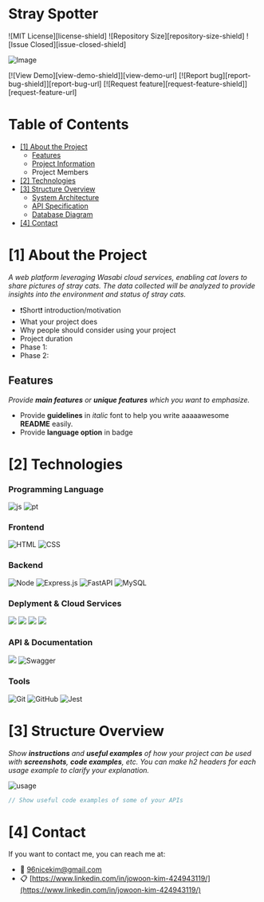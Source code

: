 # Stray Spotter

<!--Badges-->
![MIT License][license-shield] ![Repository Size][repository-size-shield] ![Issue Closed][issue-closed-shield]

<!--Project Title Image-->
![Image](https://github.com/user-attachments/assets/739db5df-15ee-4d88-97e7-3a39719f776c)

<!--Project Buttons-->
[![View Demo][view-demo-shield]][view-demo-url] [![Report bug][report-bug-shield]][report-bug-url] [![Request feature][request-feature-shield]][request-feature-url]

<!--Table of Contents-->
# Table of Contents
- [[1] About the Project](#1-about-the-project)
  - [Features](#features)
  - [Project Information](#technologies)
  - Project Members
- [[2] Technologies](#2-technologies)
- [[3] Structure Overview](#3-features)
  - [System Architecture](#technologies)
  - [API Specification](#technologies)
  - [Database Diagram](#technologies)
- [[4] Contact](#6-contact)



# [1] About the Project
*A web platform leveraging Wasabi cloud services, enabling cat lovers to share pictures of stray cats. The data collected will be analyzed to provide insights into the environment and status of stray cats.*
- ❗️Short❗️ introduction/motivation
- What your project does
- Why people should consider using your project
- Project duration
- Phase 1:
- Phase 2:

## Features
*Provide **main features** or **unique features** which you want to emphasize.*
- Provide **guidelines** in *italic* font to help you write aaaaawesome **README** easily.
- Provide **language option** in badge


# [2] Technologies

### Programming Language
![js](https://img.shields.io/badge/JavaScript-F7DF1E?style=for-the-badge&logo=JavaScript&logoColor=white)
![pt](https://img.shields.io/badge/Python-3776AB?style=for-the-badge&logo=python&logoColor=white)
### Frontend
![HTML](https://img.shields.io/badge/HTML-239120?style=for-the-badge&logo=html5&logoColor=white)
![CSS](https://img.shields.io/badge/CSS-239120?&style=for-the-badge&logo=css3&logoColor=white)
### Backend
![Node](https://img.shields.io/badge/Node.js-43853D?style=for-the-badge&logo=node.js&logoColor=white)
![Express.js](https://img.shields.io/badge/express.js-%23404d59.svg?style=for-the-badge&logo=express&logoColor=%2361DAFB)
![FastAPI](https://img.shields.io/badge/FastAPI-005571?style=for-the-badge&logo=fastapi)
![MySQL](https://img.shields.io/badge/mysql-4479A1.svg?style=for-the-badge&logo=mysql&logoColor=white)
### Deplyment & Cloud Services
<img src="https://img.shields.io/badge/AWS ec2-FF9900?style=for-the-badge&logo=amazonec2&logoColor=white"> <img src="https://img.shields.io/badge/AWS rds-527FFF?style=for-the-badge&logo=amazonrds&logoColor=white"> <img src="https://img.shields.io/badge/AWS lambda-FF9900?style=for-the-badge&logo=awslambda&logoColor=white"> <img src="https://img.shields.io/badge/AWS s3-569A31?style=for-the-badge&logo=amazons3&logoColor=white">
### API & Documentation
<img src="https://img.shields.io/badge/REST API-527FFF?style=for-the-badge&logo=&logoColor=white"> ![Swagger](https://img.shields.io/badge/-Swagger-%23Clojure?style=for-the-badge&logo=swagger&logoColor=white)
### Tools
![Git](https://img.shields.io/badge/git-%23F05033.svg?style=for-the-badge&logo=git&logoColor=white)
![GitHub](https://img.shields.io/badge/github-%23121011.svg?style=for-the-badge&logo=github&logoColor=white)
![Jest](https://img.shields.io/badge/-jest-%23C21325?style=for-the-badge&logo=jest&logoColor=white)


# [3] Structure Overview
*Show **instructions** and **useful examples** of how your project can be used with **screenshots**, **code examples**, etc. You can make h2 headers for each usage example to clarify your explanation.*

![usage](res-readme/img/usage.png)

```java
// Show useful code examples of some of your APIs 
```


# [4] Contact
If you want to contact me, you can reach me at:
- 📧 96nicekim@gmail.com
- 📋 [https://www.linkedin.com/in/jowoon-kim-424943119/](https://www.linkedin.com/in/jowoon-kim-424943119/)
